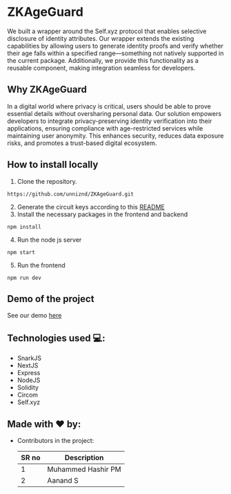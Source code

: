 # ZKAgeGuard
We built a wrapper around the Self.xyz protocol that enables selective disclosure of identity attributes. Our wrapper extends the existing capabilities by allowing users to generate identity proofs and verify whether their age falls within a specified range—something not natively supported in the current package. Additionally, we provide this functionality as a reusable component, making integration seamless for developers.

## Why ZKAgeGuard

In a digital world where privacy is critical, users should be able to prove essential details without oversharing personal data. Our solution empowers developers to integrate privacy-preserving identity verification into their applications, ensuring compliance with age-restricted services while maintaining user anonymity. This enhances security, reduces data exposure risks, and promotes a trust-based digital ecosystem.

## How to install locally
1. Clone the repository.
```
https://github.com/unniznd/ZKAgeGuard.git
```

2. Generate the circuit keys according to this [README](https://github.com/unniznd/ZKAgeGuard/blob/main/validate_age_circuit/README.md)
3. Install the necessary packages in the frontend and backend
```
npm install
```

4. Run the node js server
```
npm start
```

5. Run the frontend 
```
npm run dev
```


## Demo of the project
See our demo [here](https://youtu.be/c8D7xv5NQyw)

## Technologies used 💻:

 - SnarkJS
 - NextJS
 - Express
 - NodeJS
 - Solidity
 - Circom
 - Self.xyz

 
## Made with ❤️ by:

  - Contributors in the project:


    | SR no    | Description                      |
    | -------- | ---------------------------------|
    | 1        | Muhammed Hashir PM               |
    | 2        | Aanand S                         |
